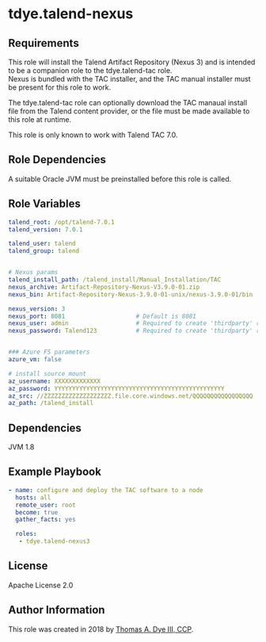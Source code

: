 # tdye.talend-nexus

Requirements
------------

This role will install the Talend Artifact Repository (Nexus 3) and is intended to be a companion role to the tdye.talend-tac role.  
Nexus is bundled with the TAC installer, and the TAC manual installer must be present for this role to work.

The tdye.talend-tac role can optionally download the TAC manaual install file from the Talend content provider, or the file must be made
available to this role at runtime.

This role is only known to work with Talend TAC 7.0.

Role Dependencies
-----------------

A suitable Oracle JVM must be preinstalled before this role is called.

Role Variables
--------------

```yaml
talend_root: /opt/talend-7.0.1
talend_version: 7.0.1

talend_user: talend
talend_group: talend


# Nexus params
talend_install_path: /talend_install/Manual_Installation/TAC
nexus_archive: Artifact-Repository-Nexus-V3.9.0-01.zip
nexus_bin: Artifact-Repository-Nexus-3.9.0-01-unix/nexus-3.9.0-01/bin

nexus_version: 3
nexus_port: 8081                    # Default is 8081
nexus_user: admin					# Required to create 'thirdparty' repo
nexus_password: Talend123			# Required to create 'thirdparty' repo


### Azure FS parameters
azure_vm: false

# install source mount
az_username: XXXXXXXXXXXXX
az_password: YYYYYYYYYYYYYYYYYYYYYYYYYYYYYYYYYYYYYYYYYYYYYYYY
az_src: //ZZZZZZZZZZZZZZZZZZZ.file.core.windows.net/QQQQQQQQQQQQQQQQQ
az_path: /talend_install

```

Dependencies
------------
JVM 1.8


Example Playbook
----------------

```yaml
- name: configure and deploy the TAC software to a node
  hosts: all
  remote_user: root
  become: true
  gather_facts: yes

  roles:
   - tdye.talend-nexus3
```

License
-------

Apache License 2.0

Author Information
------------------

This role was created in 2018 by [Thomas A. Dye III, CCP](https://github.com/tdye).

